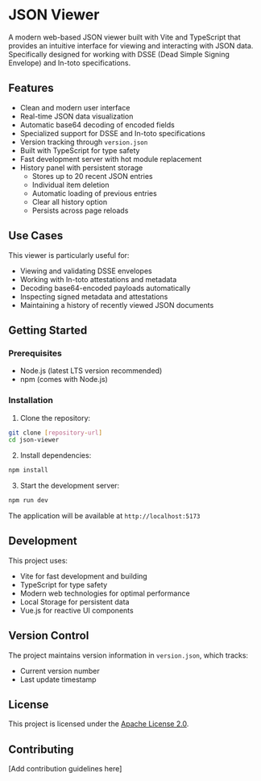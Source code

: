 # JSON Viewer

A modern web-based JSON viewer built with Vite and TypeScript that provides an intuitive interface for viewing and interacting with JSON data. Specifically designed for working with DSSE (Dead Simple Signing Envelope) and In-toto specifications.

## Features

- Clean and modern user interface
- Real-time JSON data visualization
- Automatic base64 decoding of encoded fields
- Specialized support for DSSE and In-toto specifications
- Version tracking through `version.json`
- Built with TypeScript for type safety
- Fast development server with hot module replacement
- History panel with persistent storage
  - Stores up to 20 recent JSON entries
  - Individual item deletion
  - Automatic loading of previous entries
  - Clear all history option
  - Persists across page reloads

## Use Cases


This viewer is particularly useful for:
- Viewing and validating DSSE envelopes
- Working with In-toto attestations and metadata
- Decoding base64-encoded payloads automatically
- Inspecting signed metadata and attestations
- Maintaining a history of recently viewed JSON documents

## Getting Started

### Prerequisites

- Node.js (latest LTS version recommended)
- npm (comes with Node.js)

### Installation

1. Clone the repository:
```bash
git clone [repository-url]
cd json-viewer
```

2. Install dependencies:
```bash
npm install
```

3. Start the development server:
```bash
npm run dev
```

The application will be available at `http://localhost:5173`

## Development

This project uses:
- Vite for fast development and building
- TypeScript for type safety
- Modern web technologies for optimal performance
- Local Storage for persistent data
- Vue.js for reactive UI components

## Version Control

The project maintains version information in `version.json`, which tracks:
- Current version number
- Last update timestamp

## License

This project is licensed under the [Apache License 2.0](LICENSE).

## Contributing

[Add contribution guidelines here] 